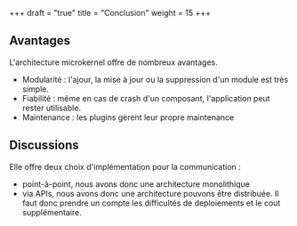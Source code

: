 +++
draft = "true"
title = "Conclusion"
weight = 15
+++

## Avantages
L'architecture microkernel offre de nombreux avantages. 
- Modularité : l'ajour, la mise à jour ou la suppression d'un module est très simple.
- Fiabilité : même en cas de crash d'un composant, l'application peut rester utilisable.
- Maintenance : les plugins gèrent leur propre maintenance

## Discussions
Elle offre deux choix d'implémentation pour la communication :
- point-à-point, nous avons donc une architecture monolithique
- via APIs, nous avons donc une architecture pouvons être distribuée. Il faut donc prendre un compte les difficultés de deploiements et le cout supplémentaire.
